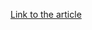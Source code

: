 [Link to the article](https://thehackernews.com/2024/11/vietnamese-hacker-group-deploys-new-pxa.html)
